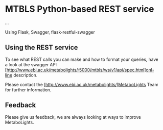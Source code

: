 MTBLS Python-based REST service
================

...

Using  Flask, Swagger, flask-restful-swagger




Using the REST service
--------------------------
To see what REST calls you can make and how to format your queries, have a look at the swagger API [http://www.ebi.ac.uk/metabolights/:5000/mtbls/ws/v1/api/spec.html]onl-line description.

Please contact the [http://www.ebi.ac.uk/metabolights/]MetaboLights Team for further information.


Feedback
------------
Please give us feedback, we are always looking at ways to improve MetaboLights.